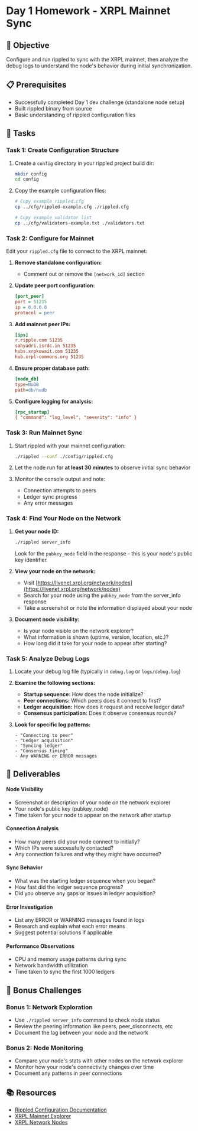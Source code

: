 # Day 1 Homework - XRPL Mainnet Sync

## 🎯 Objective
Configure and run rippled to sync with the XRPL mainnet, then analyze the debug logs to understand the node's behavior during initial synchronization.

## 📋 Prerequisites
- Successfully completed Day 1 dev challenge (standalone node setup)
- Built rippled binary from source
- Basic understanding of rippled configuration files

## 🔧 Tasks

### Task 1: Create Configuration Structure
1. Create a `config` directory in your rippled project build dir:
   ```bash
   mkdir config
   cd config
   ```

2. Copy the example configuration files:
   ```bash
   # Copy example rippled.cfg
   cp ../cfg/rippled-example.cfg ./rippled.cfg
   
   # Copy example validator list
   cp ../cfg/validators-example.txt ./validators.txt
   ```

### Task 2: Configure for Mainnet
Edit your `rippled.cfg` file to connect to the XRPL mainnet:

1. **Remove standalone configuration:**
   - Comment out or remove the `[network_id]` section

2. **Update peer port configuration:**
   ```ini
   [port_peer]
   port = 51235
   ip = 0.0.0.0
   protocol = peer
   ```

3. **Add mainnet peer IPs:**
   ```ini
   [ips]
   r.ripple.com 51235
   sahyadri.isrdc.in 51235
   hubs.xrpkuwait.com 51235
   hub.xrpl-commons.org 51235
   ```

4. **Ensure proper database path:**
   ```ini
   [node_db]
   type=NuDB
   path=db/nudb
   ```

5. **Configure logging for analysis:**
   ```ini
   [rpc_startup]
   { "command": "log_level", "severity": "info" }
   ```

### Task 3: Run Mainnet Sync
1. Start rippled with your mainnet configuration:
   ```bash
   ./rippled --conf ./config/rippled.cfg
   ```

2. Let the node run for **at least 30 minutes** to observe initial sync behavior

3. Monitor the console output and note:
   - Connection attempts to peers
   - Ledger sync progress
   - Any error messages

### Task 4: Find Your Node on the Network
1. **Get your node ID:**
   ```bash
   ./rippled server_info
   ```
   Look for the `pubkey_node` field in the response - this is your node's public key identifier.

2. **View your node on the network:**
   - Visit [https://livenet.xrpl.org/network/nodes](https://livenet.xrpl.org/network/nodes)
   - Search for your node using the `pubkey_node` from the server_info response
   - Take a screenshot or note the information displayed about your node

3. **Document node visibility:**
   - Is your node visible on the network explorer?
   - What information is shown (uptime, version, location, etc.)?
   - How long did it take for your node to appear after starting?

### Task 5: Analyze Debug Logs
1. Locate your debug log file (typically in `debug.log` or `logs/debug.log`)

2. **Examine the following sections:**
   - **Startup sequence:** How does the node initialize?
   - **Peer connections:** Which peers does it connect to first?
   - **Ledger acquisition:** How does it request and receive ledger data?
   - **Consensus participation:** Does it observe consensus rounds?

3. **Look for specific log patterns:**
   ```
   - "Connecting to peer"
   - "Ledger acquisition"
   - "Syncing ledger"
   - "Consensus timing"
   - Any WARNING or ERROR messages
   ```

## 📝 Deliverables

#### Node Visibility
- Screenshot or description of your node on the network explorer
- Your node's public key (pubkey_node)
- Time taken for your node to appear on the network after startup

#### Connection Analysis
- How many peers did your node connect to initially?
- Which IPs were successfully contacted?
- Any connection failures and why they might have occurred?

#### Sync Behavior
- What was the starting ledger sequence when you began?
- How fast did the ledger sequence progress?
- Did you observe any gaps or issues in ledger acquisition?

#### Error Investigation
- List any ERROR or WARNING messages found in logs
- Research and explain what each error means
- Suggest potential solutions if applicable

#### Performance Observations
- CPU and memory usage patterns during sync
- Network bandwidth utilization
- Time taken to sync the first 1000 ledgers

## 🚀 Bonus Challenges

### Bonus 1: Network Exploration
- Use `./rippled server_info` command to check node status
- Review the peering information like peers, peer_disconnects, etc
- Document the lag between your node and the network

### Bonus 2: Node Monitoring
- Compare your node's stats with other nodes on the network explorer
- Monitor how your node's connectivity changes over time
- Document any patterns in peer connections

## 📚 Resources
- [Rippled Configuration Documentation](https://xrpl.org/docs/infrastructure/configuration/connect-your-rippled-to-the-xrp-test-net)
- [XRPL Mainnet Explorer](https://livenet.xrpl.org/)
- [XRPL Network Nodes](https://livenet.xrpl.org/network/nodes)
